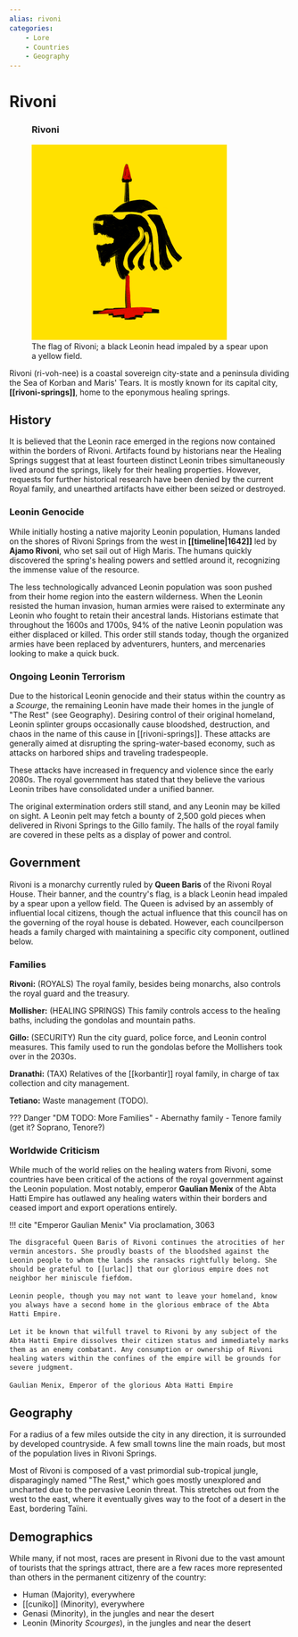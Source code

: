```yaml
---
alias: rivoni
categories:
    - Lore
    - Countries
    - Geography
---
```


# Rivoni

<figure class="infobox right">
  <h3>Rivoni</h3>
  <a href="/assets/images/rivoni-flag-full.png">
    <img src="/assets/images/rivoni-flag-tiny.png" />
  </a>
  <figcaption>
    The flag of Rivoni; a black Leonin head impaled by a spear upon a yellow field.
  </figcaption>
</figure>

Rivoni (ri-voh-nee) is a coastal sovereign city-state and a peninsula dividing the Sea of Korban and Maris' Tears. It is mostly known for its capital city, **[[rivoni-springs]]**, home to the eponymous healing springs.

## History

It is believed that the Leonin race emerged in the regions now contained within the borders of Rivoni. Artifacts found by historians near the Healing Springs suggest that at least fourteen distinct Leonin tribes simultaneously lived around the springs, likely for their healing properties. However, requests for further historical research have been denied by the current Royal family, and unearthed artifacts have either been seized or destroyed.

### Leonin Genocide

While initially hosting a native majority Leonin population, Humans landed on the shores of Rivoni Springs from the west in **[[timeline|1642]]** led by **Ajamo Rivoni**, who set sail out of High Maris. The humans quickly discovered the spring's healing powers and settled around it, recognizing the immense value of the resource.

The less technologically advanced Leonin population was soon pushed from their home region into the eastern wilderness. When the Leonin resisted the human invasion, human armies were raised to exterminate any Leonin who fought to retain their ancestral lands. Historians estimate that throughout the 1600s and 1700s, 94% of the native Leonin population was either displaced or killed. This order still stands today, though the organized armies have been replaced by adventurers, hunters, and mercenaries looking to make a quick buck.

### Ongoing Leonin Terrorism

Due to the historical Leonin genocide and their status within the country as a *Scourge*, the remaining Leonin have made their homes in the jungle of "The Rest" (see Geography). Desiring control of their original homeland, Leonin splinter groups occasionally cause bloodshed, destruction, and chaos in the name of this cause in [[rivoni-springs]]. These attacks are generally aimed at disrupting the spring-water-based economy, such as attacks on harbored ships and traveling tradespeople.

These attacks have increased in frequency and violence since the early 2080s. The royal government has stated that they believe the various Leonin tribes have consolidated under a unified banner.

The original extermination orders still stand, and any Leonin may be killed on sight. A Leonin pelt may fetch a bounty of 2,500 gold pieces when delivered in Rivoni Springs to the Gillo family. The halls of the royal family are covered in these pelts as a display of power and control.

## Government

Rivoni is a monarchy currently ruled by **Queen Baris** of the Rivoni Royal House. Their banner, and the country's flag, is a black Leonin head impaled by a spear upon a yellow field. The Queen is advised by an assembly of influential local citizens, though the actual influence that this council has on the governing of the royal house is debated. However, each councilperson heads a family charged with maintaining a specific city component, outlined below.

### Families

**Rivoni:** (ROYALS) The royal family, besides being monarchs, also controls the royal guard and the treasury.

**Mollisher:** (HEALING SPRINGS) This family controls access to the healing baths, including the gondolas and mountain paths.

**Gillo:** (SECURITY) Run the city guard, police force, and Leonin control measures. This family used to run the gondolas before the Mollishers took over in the 2030s.

**Dranathi:** (TAX) Relatives of the [[korbantir]] royal family, in charge of tax collection and city management.

**Tetiano:** Waste management (TODO).

??? Danger "DM TODO: More Families"
    - Abernathy family
    - Tenore family (get it? Soprano, Tenore?)

### Worldwide Criticism

While much of the world relies on the healing waters from Rivoni, some countries have been critical of the actions of the royal government against the Leonin population. Most notably, emperor **Gaulian Menix** of the Abta Hatti Empire has outlawed any healing waters within their borders and ceased import and export operations entirely.

!!! cite "Emperor Gaulian Menix"
    Via proclamation, 3063

    The disgraceful Queen Baris of Rivoni continues the atrocities of her vermin ancestors. She proudly boasts of the bloodshed against the Leonin people to whom the lands she ransacks rightfully belong. She should be grateful to [[urlac]] that our glorious empire does not neighbor her miniscule fiefdom.

    Leonin people, though you may not want to leave your homeland, know you always have a second home in the glorious embrace of the Abta Hatti Empire.

    Let it be known that wilfull travel to Rivoni by any subject of the Abta Hatti Empire dissolves their citizen status and immediately marks them as an enemy combatant. Any consumption or ownership of Rivoni healing waters within the confines of the empire will be grounds for severe judgment.

    Gaulian Menix, Emperor of the glorious Abta Hatti Empire

## Geography

For a radius of a few miles outside the city in any direction, it is surrounded by developed countryside. A few small towns line the main roads, but most of the population lives in Rivoni Springs.

Most of Rivoni is composed of a vast primordial sub-tropical jungle, disparagingly named "The Rest," which goes mostly unexplored and uncharted due to the pervasive Leonin threat. This stretches out from the west to the east, where it eventually gives way to the foot of a desert in the East, bordering Taïni.

## Demographics

While many, if not most, races are present in Rivoni due to the vast amount of tourists that the springs attract, there are a few races more represented than others in the permanent citizenry of the country:

- Human (Majority), everywhere
- [[cuniko]] (Minority), everywhere
- Genasi (Minority), in the jungles and near the desert
- Leonin (Minority *Scourges*), in the jungles and near the desert
